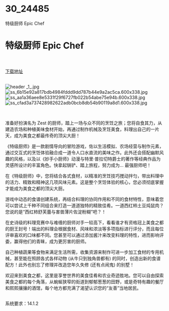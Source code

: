 # 30_24485
特级厨师 Epic Chef
# 特级厨师 Epic Chef
 <br/></br>
[下载地址](https://www.switch520.cc/article/24485 "下载地址")
<br/></br>

<p><img title="header _1_.jpg" src="https://www.switch520.cc/muke_img/2021_11_12_48fb360435c9d.jpg" alt="header _1_.jpg"><br>
<img title="ss_6b15e92a817bdb4984fddd9dd787b44e9a2ac5ca.600x338.jpg" src="https://www.switch520.cc/muke_img/2021_11_12_bb5a25d5076eb.jpg" alt="ss_6b15e92a817bdb4984fddd9dd787b44e9a2ac5ca.600x338.jpg"><br>
<img title="ss_aa1a36aee8e5331f29f6727fb022b54abe75e94b.600x338.jpg" src="https://www.switch520.cc/muke_img/2021_11_12_d45b60e6a303e.jpg" alt="ss_aa1a36aee8e5331f29f6727fb022b54abe75e94b.600x338.jpg"><br>
<img title="ss_cfad3a737428982622adb0bcb8db54b90119a8d1.600x338.jpg" src="https://www.switch520.cc/muke_img/2021_11_12_871e46113c7be.jpg" alt="ss_cfad3a737428982622adb0bcb8db54b90119a8d1.600x338.jpg"></p>
<p>&nbsp;</p>
<p>准备好扮演名为 Zest 的厨师，踏上一场与众不同的烹饪之旅；您将自食其力，从建造农场和种植美味食材开始，再通过制作机械及烹饪美食，料理出自己的一片天，成为美食之都最传奇的顶尖大厨！</p>
<p>《特级厨师》是一款剧情导向的冒险游戏，佐以生活模拟、农场经营与制作元素，通过交互式的烹饪体验融合成一道令人口水直流的美味之作。此外还会搭配幽默风趣的风格，以及以《妙手小厨师》动漫与特里·普拉切特爵士的著作等经典作品为灵感所设计的丰富角色。快拿起锅铲、踏上旅程，努力成为… 最强厨师吧！</p>
<p>在《特级厨师》中，您将结合各式食材，以精准的烹饪技巧搅动拌匀，带出料理中的活力、精致和精神这几项风味元素。这是整个烹饪体验的核心，您必须彻底掌握才能成为美食之都的顶尖大厨。</p>
<p>游戏中动态的食谱创建系统，再结合料理的协同作用和不同的食材特性，意味着您可以尝试上千种不同组合来打造一道道独特的精致佳肴。一道西红柿土豆炖鼠肉？您说的是“西红柿舒芙蕾与害兽薄片佐淀粉糊”吧？！</p>
<p>在史诗级的料理竞赛中与难缠的厨师对手一较高下，看看谁才有资格冠上美食之都的厨王封号！端出的料理会根据食材、风味和浓淡等多项指标进行评分，而且每位评审喜欢的口味都不同。您甚至可以通过添加酱汁来改变料理的特性，进而影响评委，赢得他们的青睐，成为更厉害的厨师。</p>
<p>自己种植蔬果等食物来满足生活所需，收集资源来制作可进一步加工食材的专用机械，甚至能在照顾各式各样动物 (从牛只到独角兽都有) 的同时，创造出新的食谱配方！此外也别忘了修理并改造您年久失修 (还有点闹鬼) 的别墅！</p>
<p>欢迎来到美食之都，这里是享誉世界的美食佳肴和农业奇迹胜地。您可以自由探索美食之都的每个角落，从蜿蜒狭窄的街道到郁郁葱葱的田野，或是奇特有趣的餐厅和熙熙攘攘的酒馆，每个地方都充满了渴望认识您的“友善”当地居民。</p>
<h2></h2>
<p>系统要求：14.1.2</p>




